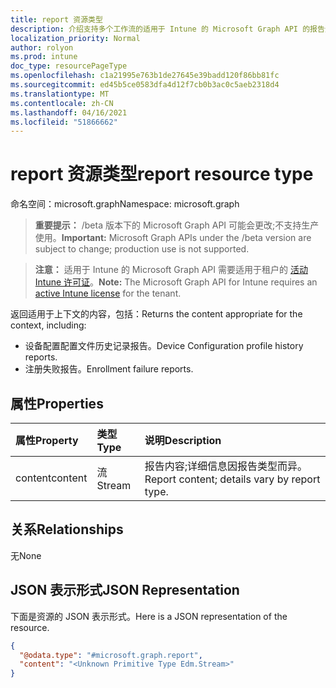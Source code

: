 ```yaml
---
title: report 资源类型
description: 介绍支持多个工作流的适用于 Intune 的 Microsoft Graph API 的报告资源。
localization_priority: Normal
author: rolyon
ms.prod: intune
doc_type: resourcePageType
ms.openlocfilehash: c1a21995e763b1de27645e39badd120f86bb81fc
ms.sourcegitcommit: ed45b5ce0583dfa4d12f7cb0b3ac0c5aeb2318d4
ms.translationtype: MT
ms.contentlocale: zh-CN
ms.lasthandoff: 04/16/2021
ms.locfileid: "51866662"
---
```

# <a name="report-resource-type"></a><span data-ttu-id="d5afd-103">report 资源类型</span><span class="sxs-lookup"><span data-stu-id="d5afd-103">report resource type</span></span>

<span data-ttu-id="d5afd-104">命名空间：microsoft.graph</span><span class="sxs-lookup"><span data-stu-id="d5afd-104">Namespace: microsoft.graph</span></span>

> <span data-ttu-id="d5afd-105">**重要提示：** /beta 版本下的 Microsoft Graph API 可能会更改;不支持生产使用。</span><span class="sxs-lookup"><span data-stu-id="d5afd-105">**Important:** Microsoft Graph APIs under the /beta version are subject to change; production use is not supported.</span></span>

> <span data-ttu-id="d5afd-106">**注意：** 适用于 Intune 的 Microsoft Graph API 需要适用于租户的 [活动 Intune 许可证](https://go.microsoft.com/fwlink/?linkid=839381)。</span><span class="sxs-lookup"><span data-stu-id="d5afd-106">**Note:** The Microsoft Graph API for Intune requires an [active Intune license](https://go.microsoft.com/fwlink/?linkid=839381) for the tenant.</span></span>

<span data-ttu-id="d5afd-107">返回适用于上下文的内容，包括：</span><span class="sxs-lookup"><span data-stu-id="d5afd-107">Returns the content appropriate for the context, including:</span></span>

- <span data-ttu-id="d5afd-108">设备配置配置文件历史记录报告。</span><span class="sxs-lookup"><span data-stu-id="d5afd-108">Device Configuration profile history reports.</span></span>
- <span data-ttu-id="d5afd-109">注册失败报告。</span><span class="sxs-lookup"><span data-stu-id="d5afd-109">Enrollment failure reports.</span></span>

## <a name="properties"></a><span data-ttu-id="d5afd-110">属性</span><span class="sxs-lookup"><span data-stu-id="d5afd-110">Properties</span></span>
|<span data-ttu-id="d5afd-111">属性</span><span class="sxs-lookup"><span data-stu-id="d5afd-111">Property</span></span>|<span data-ttu-id="d5afd-112">类型</span><span class="sxs-lookup"><span data-stu-id="d5afd-112">Type</span></span>|<span data-ttu-id="d5afd-113">说明</span><span class="sxs-lookup"><span data-stu-id="d5afd-113">Description</span></span>|
|:---|:---|:---|
|<span data-ttu-id="d5afd-114">content</span><span class="sxs-lookup"><span data-stu-id="d5afd-114">content</span></span>|<span data-ttu-id="d5afd-115">流</span><span class="sxs-lookup"><span data-stu-id="d5afd-115">Stream</span></span>|<span data-ttu-id="d5afd-116">报告内容;详细信息因报告类型而异。</span><span class="sxs-lookup"><span data-stu-id="d5afd-116">Report content; details vary by report type.</span></span>|

## <a name="relationships"></a><span data-ttu-id="d5afd-117">关系</span><span class="sxs-lookup"><span data-stu-id="d5afd-117">Relationships</span></span>
<span data-ttu-id="d5afd-118">无</span><span class="sxs-lookup"><span data-stu-id="d5afd-118">None</span></span>

## <a name="json-representation"></a><span data-ttu-id="d5afd-119">JSON 表示形式</span><span class="sxs-lookup"><span data-stu-id="d5afd-119">JSON Representation</span></span>
<span data-ttu-id="d5afd-120">下面是资源的 JSON 表示形式。</span><span class="sxs-lookup"><span data-stu-id="d5afd-120">Here is a JSON representation of the resource.</span></span>
<!-- {
  "blockType": "resource",
  "keyProperty": "id",
  "@odata.type": "microsoft.graph.report"
}
-->
``` json
{
  "@odata.type": "#microsoft.graph.report",
  "content": "<Unknown Primitive Type Edm.Stream>"
}
```




